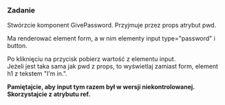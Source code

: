 ### Zadanie

Stwórzcie komponent GivePassword. Przyjmuje przez props atrybut pwd.

Ma renderować element form, a w nim elementy input type="password" i button.

Po kliknięciu na przycisk pobierz wartość z elementu input.  
Jeżeli jest taka sama jak pwd z props, to wyświetlaj zamiast form, element h1 z tekstem "I’m in.".

**Pamiętajcie, aby input tym razem był w wersji niekontrolowanej. Skorzystajcie z atrybutu ref.**